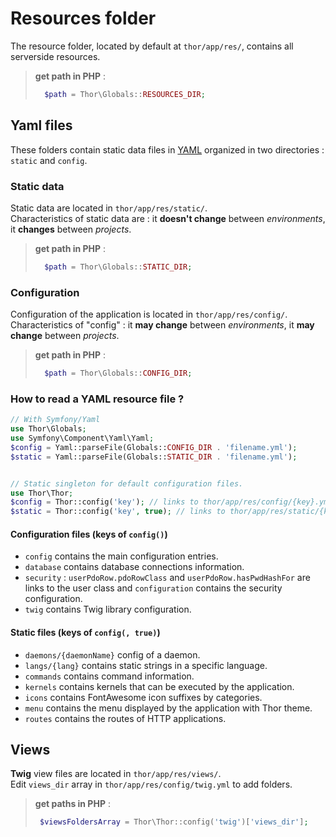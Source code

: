# Resources folder
The resource folder, located by default at ```thor/app/res/```, contains
all serverside resources.
> **get path in PHP** :
> ```php
>   $path = Thor\Globals::RESOURCES_DIR;
> ```

## Yaml files
These folders contain static data files in [YAML](https://en.wikipedia.org/wiki/YAML) organized in two directories : ```static``` and ```config```.

### Static data
Static data are located in ```thor/app/res/static/```.  
Characteristics of static data are : it **doesn't change** between *environments*, it **changes** between *projects*.
> **get path in PHP** :
> ```php
>   $path = Thor\Globals::STATIC_DIR;
> ```

### Configuration
Configuration of the application is located in ```thor/app/res/config/```.  
Characteristics of "config" : it **may change** between *environments*, it **may change** between *projects*.
> **get path in PHP** :
> ```php
>   $path = Thor\Globals::CONFIG_DIR;
> ```


### How to **read a YAML resource file** ?
```php
// With Symfony/Yaml
use Thor\Globals;
use Symfony\Component\Yaml\Yaml;
$config = Yaml::parseFile(Globals::CONFIG_DIR . 'filename.yml');
$static = Yaml::parseFile(Globals::STATIC_DIR . 'filename.yml');


// Static singleton for default configuration files.
use Thor\Thor;
$config = Thor::config('key'); // links to thor/app/res/config/{key}.yml 
$static = Thor::config('key', true); // links to thor/app/res/static/{key}.yml
```

#### Configuration files (keys of ```config()```)
* ```config``` contains the main configuration entries.
* ```database``` contains database connections information.
* ```security``` : ```userPdoRow.pdoRowClass``` and ```userPdoRow.hasPwdHashFor``` are links to
  the user class and ```configuration``` contains the security configuration.
* ```twig``` contains Twig library configuration.

#### Static files  (keys of ```config(, true)```)
* ```daemons/{daemonName}``` config of a daemon.
* ```langs/{lang}``` contains static strings in a specific language.
* ```commands``` contains command information.
* ```kernels``` contains kernels that can be executed by the application.
* ```icons``` contains FontAwesome icon suffixes by categories.
* ```menu``` contains the menu displayed by the application with Thor theme.
* ```routes``` contains the routes of HTTP applications.

## Views
**Twig** view files are located in ```thor/app/res/views/```.  
Edit ```views_dir``` array in ```thor/app/res/config/twig.yml``` to add folders.
> **get paths in PHP** :
> ```php
>  $viewsFoldersArray = Thor\Thor::config('twig')['views_dir'];
> ```
